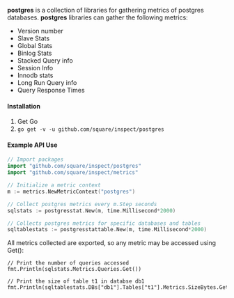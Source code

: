 **postgres** is a collection of libraries for gathering metrics of postgres databases.
**postgres** libraries can gather the following metrics:
- Version number
- Slave Stats
- Global Stats
- Binlog Stats
- Stacked Query info
- Session Info
- Innodb stats
- Long Run Query info
- Query Response Times

#### Installation
1. Get Go
2. `go get -v -u github.com/square/inspect/postgres`

#### Example API Use

```go
// Import packages
import "github.com/square/inspect/postgres"
import "github.com/square/inspect/metrics"

// Initialize a metric context
m := metrics.NewMetricContext("postgres")

// Collect postgres metrics every m.Step seconds
sqlstats := postgresstat.New(m, time.Millisecond*2000)

// Collects postgres metrics for specific databases and tables
sqltablestats := postgresstattable.New(m, time.Millisecond*2000)
```

All metrics collected are exported, so any metric may be accessed using Get():
```
// Print the number of queries accessed
fmt.Println(sqlstats.Metrics.Queries.Get())

// Print the size of table t1 in databse db1
fmt.Println(sqltablestats.DBs["db1"].Tables["t1"].Metrics.SizeBytes.Get())
```

